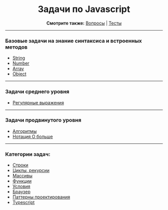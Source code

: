 <div align="center">

<h1>Задачи по Javascript</h1>

<b>Смотрите также:</b>
<a href="https://github.com/dollaween/javascript-questions">Вопросы</a> | <a href="https://github.com/dollaween/javascript-tests">Тесты</a>

</div>

---

### Базовые задачи на знание синтаксиса и встроенных методов
* [String](./basic/string.md)
* [Number](./basic/number.md)
* [Array](./basic/array.md)
* [Object](./basic/object.md)

---

### Задачи среднего уровня
* [Регулярные выражения](./middle/regexp.md)

---

### Задачи продвинутого уровня
* [Алгоритмы](./pro/algorithms.md)
* [Нотация О больше](./pro/big-o.md)

---

### Категории задач:
* [Строки](./string.md)
* [Циклы, рекурсии](./loops.md)
* [Массивы](./array.md)
* [Функции](./function.md)
* [Условия](./conditions.md)
* [Браузер](./browser.md)
* [Паттерны проектирования](./patterns.md)
* [Typescript](./typescript.md)
